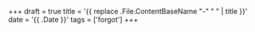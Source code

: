 +++
draft = true
title = '{{ replace .File.ContentBaseName "-" " " | title }}'
date = '{{ .Date }}'
tags = ['forgot']
+++

